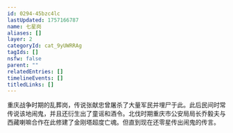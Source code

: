 ```yaml
---
id: 0294-45bzc4lc
lastUpdated: 1757166787
name: 七星岗
aliases: []
layer: 2
categoryId: cat_9yUWRRAg
tagIds: []
nsfw: false
parent: ""
relatedEntries: []
timelineEvents: []
titledLinks: []
---
```


重庆战争时期的乱葬岗，传说张献忠曾屠杀了大量军民并埋尸于此。此后民间时常传说该地闹鬼，并且还衍生出了童谣和酒令。北伐时期重庆市公安局局长乔毅夫与西藏喇嘛合作在此修建了金刚塔超度亡魂。但直到现在还零星传出闹鬼的传言。